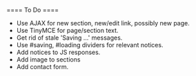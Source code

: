 ==== To Do ====
* Use AJAX for new section, new/edit link, possibly new page.
* Use TinyMCE for page/section text.
* Get rid of stale 'Saving ...' messages.
* Use #saving, #loading dividers for relevant notices.
* Add notices to JS responses.
* Add image to sections
* Add contact form.
